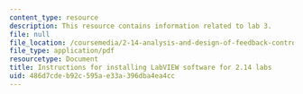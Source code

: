 ```yaml
---
content_type: resource
description: This resource contains information related to lab 3.
file: null
file_location: /coursemedia/2-14-analysis-and-design-of-feedback-control-systems-spring-2014/486d7cdeb92c595ae33a396dba4ea4cc_MIT2_14S14_Lab_0_Soft.pdf
file_type: application/pdf
resourcetype: Document
title: Instructions for installing LabVIEW software for 2.14 labs
uid: 486d7cde-b92c-595a-e33a-396dba4ea4cc
---
```

